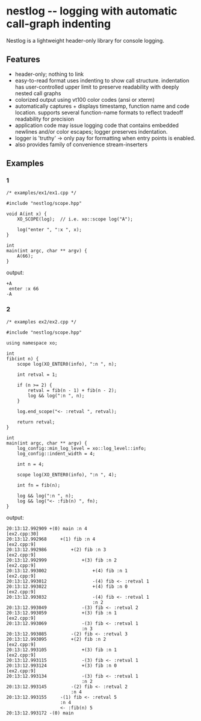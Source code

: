 # nestlog -- logging with automatic call-graph indenting

Nestlog is a lightweight header-only library for console logging.

## Features

- header-only;  nothing to link
- easy-to-read format uses indenting to show call structure.
  indentation has user-controlled upper limit to preserve readability with
  deeply nested call graphs
- colorized output using vt100 color codes (ansi or xterm)
- automatically captures + displays timestamp, function name and code location.
  supports several function-name formats to reflect tradeoff readability for precision
- application code may issue logging code that contains embedded newlines and/or color escapes;
  logger preserves indentation.
- logger is 'truthy' -> only pay for formatting when entry points is enabled.
- also provides family of convenience stream-inserters

## Examples

### 1

    /* examples/ex1/ex1.cpp */

    #include "nestlog/scope.hpp"

    void A(int x) {
        XO_SCOPE(log);  // i.e. xo::scope log("A");

        log("enter ", ":x ", x);
    }

    int
    main(int argc, char ** argv) {
        A(66);
    }

output:

    +A
     enter :x 66
    -A

### 2

    /* examples ex2/ex2.cpp */

    #include "nestlog/scope.hpp"

    using namespace xo;

    int
    fib(int n) {
        scope log(XO_ENTER0(info), ":n ", n);

        int retval = 1;

        if (n >= 2) {
            retval = fib(n - 1) + fib(n - 2);
            log && log(":n ", n);
        }

        log.end_scope("<- :retval ", retval);

        return retval;
    }

    int
    main(int argc, char ** argv) {
        log_config::min_log_level = xo::log_level::info;
        log_config::indent_width = 4;

        int n = 4;

        scope log(XO_ENTER0(info), ":n ", 4);

        int fn = fib(n);

        log && log(":n ", n);
        log && log("<- :fib(n) ", fn);
    }

output:

    20:13:12.992909 +(0) main :n 4                                   [ex2.cpp:30]
    20:13:12.992968     +(1) fib :n 4                                [ex2.cpp:9]
    20:13:12.992986         +(2) fib :n 3                            [ex2.cpp:9]
    20:13:12.992999             +(3) fib :n 2                        [ex2.cpp:9]
    20:13:12.993002                 +(4) fib :n 1                    [ex2.cpp:9]
    20:13:12.993012                 -(4) fib <- :retval 1
    20:13:12.993022                 +(4) fib :n 0                    [ex2.cpp:9]
    20:13:12.993032                 -(4) fib <- :retval 1
                                    :n 2
    20:13:12.993049             -(3) fib <- :retval 2
    20:13:12.993059             +(3) fib :n 1                        [ex2.cpp:9]
    20:13:12.993069             -(3) fib <- :retval 1
                                :n 3
    20:13:12.993085         -(2) fib <- :retval 3
    20:13:12.993095         +(2) fib :n 2                            [ex2.cpp:9]
    20:13:12.993105             +(3) fib :n 1                        [ex2.cpp:9]
    20:13:12.993115             -(3) fib <- :retval 1
    20:13:12.993124             +(3) fib :n 0                        [ex2.cpp:9]
    20:13:12.993134             -(3) fib <- :retval 1
                                :n 2
    20:13:12.993145         -(2) fib <- :retval 2
                            :n 4
    20:13:12.993155     -(1) fib <- :retval 5
                        :n 4
                        <- :fib(n) 5
    20:13:12.993172 -(0) main
